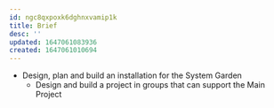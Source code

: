 ```yaml
---
id: ngc8qxpoxk6dghnxvamip1k
title: Brief
desc: ''
updated: 1647061083936
created: 1647061010694
---
```


- Design, plan and build an installation for the System Garden
  - Design and build a project in groups that can support the Main Project
